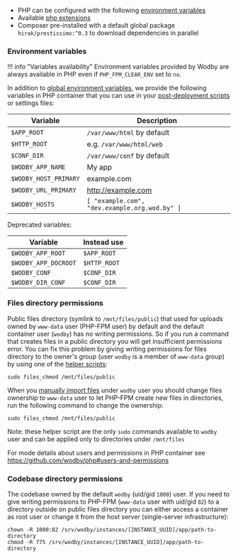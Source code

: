 * PHP can be configured with the following [environment variables](https://github.com/wodby/php#environment-variables)
* Available [php extensions](https://github.com/wodby/php#php-extensions)
* Composer pre-installed with a default global package `hirak/prestissimo:^0.3` to download dependencies in parallel 

### Environment variables

!!! info "Variables availability" 
    Environment variables provided by Wodby are always available in PHP even if `PHP_FPM_CLEAR_ENV` set to `no`. 

In addition to [global environment variables](/infrastructure/env-vars.md), we provide the following variables in PHP container that you can use in your [post-deployment scripts](/apps/post-deployment-scripts.md) or settings files:

| Variable              | Description                                   |
| --------------------- | --------------------------------------------  |
| `$APP_ROOT`           | `/var/www/html` by default                    |
| `$HTTP_ROOT`          | e.g. `/var/www/html/web`                      |
| `$CONF_DIR`           | `/var/www/conf` by default                    |
| `$WODBY_APP_NAME`     | My app                                        |
| `$WODBY_HOST_PRIMARY` | example.com                                   |
| `$WODBY_URL_PRIMARY`  | http://example.com                            |
| `$WODBY_HOSTS`        | `[ "example.com", "dev.example.org.wod.by" ]` |

Deprecated variables:

| Variable             | Instead use    |
| -------------------- | -------------- |
| `$WODBY_APP_ROOT`    | `$APP_ROOT`    |
| `$WODBY_APP_DOCROOT` | `$HTTP_ROOT`   |
| `$WODBY_CONF`        | `$CONF_DIR`    |
| `$WODBY_DIR_CONF`    | `$CONF_DIR`    |

### Files directory permissions

Public files directory (symlink to `/mnt/files/public`) that used for uploads owned by `www-data` user (PHP-FPM user) by default and the default container user (`wodby`) has no writing permissions. So if you run a command that creates files in a public directory you will get insufficient permissions error. You can fix this problem by giving writing permissions for files directory to the owner's group (user `wodby` is a member of `www-data` group) by using one of the [helper scripts](https://github.com/wodby/php#helper-scripts):

```shell
sudo files_chmod /mnt/files/public
```

When you [manually import files](index.md#manual-import) under `wodby` user you should change files ownership to `www-data` user to let PHP-FPM create new files in directories, run the following command to change the ownership:

```shell
sudo files_chmod /mnt/files/public
```

Note: these helper script are the only `sudo` commands available to `wodby` user and can be applied only to directories under `/mnt/files` 

For mode details about users and permissions in PHP container see https://github.com/wodby/php#users-and-permissions

### Codebase directory permissions

The codebase owned by the default `wodby` (uid/gid `1000`) user. If you need to give writing permissions to PHP-FPM (`www-data` user with uid/gid `82`) to a directory outside on public files directory you can either access a container as root user or change it from the host server (single-server infrastructure): 

```shell
chown -R 1000:82 /srv/wodby/instances/[INSTANCE_UUID]/app/path-to-directory
chmod -R 775 /srv/wodby/instances/[INSTANCE_UUID]/app/path-to-directory
```
